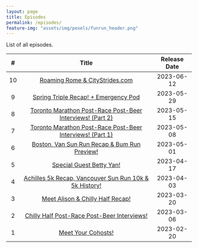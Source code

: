 ```yaml
---
layout: page
title: Episodes
permalink: /episodes/
feature-img: "assets/img/pexels/funrun_header.png"
---
```


List of all episodes.

|   #   |                                                        Title                                                        | Release Date |
| :---: | :-----------------------------------------------------------------------------------------------------------------: | :----------: |
|  10   |              [Roaming Rome & CityStrides.com](https://runforthefunofit.com/2023/06/12/Episode-10.html)              |  2023-06-12  |
|   9   |           [Spring Triple Recap! + Emergency Pod](https://runforthefunofit.com/2023/05/29/Episode-9.html)            |  2023-05-29  |
|   8   | [Toronto Marathon Post-Race Post-Beer Interviews! (Part 2)](https://runforthefunofit.com/2023/05/15/Episode-8.html) |  2023-05-15  |
|   7   | [Toronto Marathon Post-Race Post-Beer Interviews! (Part 1)](https://runforthefunofit.com/2023/05/08/Episode-7.html) |  2023-05-08  |
|   6   |       [Boston, Van Sun Run Recap & Bum Run Preview!](https://runforthefunofit.com/2023/05/01/Episode-6.html)        |  2023-05-01  |
|   5   |                 [Special Guest Betty Yan!](https://runforthefunofit.com/2023/04/17/Episode-5.html)                  |  2023-04-17  |
|   4   |  [Achilles 5k Recap, Vancouver Sun Run 10k & 5k History!](https://runforthefunofit.com/2023/04/03/Episode-4.html)   |  2023-04-03  |
|   3   |             [Meet Alison & Chilly Half Recap!](https://runforthefunofit.com/2023/03/20/Episode-3.html)              |  2023-03-20  |
|   2   |        [Chilly Half Post-Race Post-Beer Interviews!](https://runforthefunofit.com/2023/03/06/Episode-2.html)        |  2023-03-06  |
|   1   |                    [Meet Your Cohosts!](https://runforthefunofit.com/2023/02/20/Episode-1.html)                     |  2023-02-20  |
